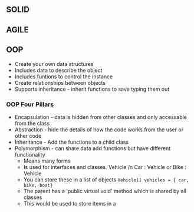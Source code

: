 ## SOLID

## AGILE

## OOP

- Create your own data structures
- Includes data to describe the object
- Includes funtions to control the instance
- Create relationships between objects
- Supports inheritance - inherit functions to save typing them out

### OOP Four Pillars

- Encapsulation - data is hidden from other classes and only accessable from the class
- Abstraction - hide the details of how the code works from the user or other code
- Inheritance - Add the functions to a child class
- Polymorphism - can share data add functions but have different functionality
  - Means many forms
  - Is used for interfaces and classes. Vehicle /n Car : Vehicle or Bike : Vehicle
  - You can store these in a list of objects `Vehicle[] vehicles = { car, bike, boat} `
  - The parent has a 'public virtual void' method which is shared by all classes
  - This would be used to store items in a 
